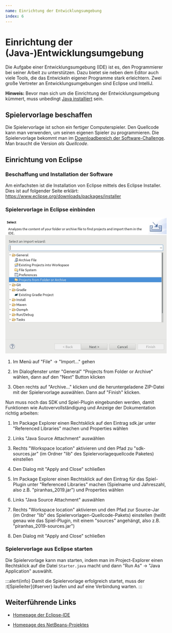 ```yaml
---
name: Einrichtung der Entwicklungsumgebung
index: 6
---
```


# Einrichtung der (Java-)Entwicklungsumgebung

Die Aufgabe einer Entwicklungsumgebung (IDE) ist es, den Programmierer
bei seiner Arbeit zu unterstützen. Dazu bietet sie neben dem Editor auch
viele Tools, die das Entwickeln eigener Programme stark erleichtern.
Zwei große Vertreter an Entwicklungsumgebungen sind Eclipse und
IntelliJ.

**Hinweis:** Bevor man sich um die Einrichtung der Entwicklungsumgebung
kümmert, muss unbedingt [Java installiert](installation-von-java) sein.

## Spielervorlage beschaffen

Die Spielervorlage ist schon ein fertiger Computerspieler. Den Quellcode kann man verwenden, 
um seinen eigenen Spieler zu programmieren. 
Die Spielervorlage bekommt man im 
[Downloadbereich der Software-Challenge](https://software-challenge.de/dokumentation-und-material).
Man braucht die Version
*als Quellcode*.

## Einrichtung von Eclipse

### Beschaffung und Installation der Software

Am einfachsten ist die Installation von Eclipse mittels des Eclipse
Installer. Dies ist auf folgender Seite erklärt:
<https://www.eclipse.org/downloads/packages/installer>

### Spielervorlage in Eclipse einbinden

![Spielervorlage in Eclipse importieren](/images/eclipse_import_project.jpg)

1.  Im Menü auf "File" → "Import…" gehen

2.  Im Dialogfenster unter "General" "Projects from Folder or Archive"
    wählen, dann auf den "Next" Button klicken

3.  Oben rechts auf "Archive…" klicken und die heruntergeladene
    ZIP-Datei mit der Spielervorlage auswählen. Dann auf "Finish" klicken.

Nun muss noch das SDK und Spiel-Plugin eingebunden werden, damit
Funktionen wie Autovervollständigung und Anzeige der Dokumentation
richtig arbeiten:

1.  Im Package Explorer einen Rechtsklick auf den Eintrag sdk.jar unter
    "Referenced Libraries" machen und Properties wählen

2.  Links "Java Source Attachment" auswählen

3.  Rechts "Workspace location" aktivieren und den Pfad zu
    "sdk-sources.jar" (im Ordner "lib" des Spielervorlagequellcode
    Paketes) einstellen

4.  Den Dialog mit "Apply and Close" schließen

5.  Im Package Explorer einen Rechtsklick auf den Eintrag für das
    Spiel-Plugin unter "Referenced Libraries" machen (Spielname und
    Jahreszahl, also z.B. "piranhas\_2019.jar") und Properties wählen

6.  Links "Java Source Attachment" auswählen

7.  Rechts "Workspace location" aktivieren und den Pfad zur Source-Jar
    (im Ordner "lib" des Spielervorlagen-Quellcode-Pakets) einstellen
    (heißt genau wie das Spiel-Plugin, mit einem "sources" angehängt,
    also z.B. "piranhas\_2019-sources.jar")

8.  Den Dialog mit "Apply and Close" schließen

### Spielervorlage aus Eclipse starten

Die Spielervorlage kann man starten, indem man im Project-Explorer einen
Rechtsklick auf die Datei `Starter.java` macht und dann "Run As" → "Java
Application" auswählt.

:::alert{info}
Damit die Spielervorlage erfolgreich startet, muss der
:t[Spielleiter]{#server} laufen und auf eine Verbindung warten.
:::

## Weiterführende Links

-   [Homepage der Eclipse-IDE](http://www.eclipse.org)

-   [Homepage des NetBeans-Projektes](http://www.netbeans.org)
